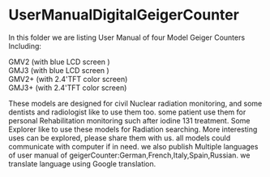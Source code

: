 # UserManualDigitalGeigerCounter
In this folder we are listing User Manual of four Model Geiger Counters
Including:

GMV2          (with blue LCD screen )    
GMJ3          (with blue LCD screen )       
GMV2+         (with 2.4'TFT color screen)       
GMJ3+         (with 2.4'TFT color screen)       

These models are designed for civil Nuclear radiation monitoring, and some dentists and radiologist like to use them too.
some patient use them for personal Rehabilitation monitoring  such after iodine 131 treatment.
Some Explorer like to use these models for Radiation searching.
More interesting uses can be explored, please share them with us.
all models could  communicate with computer if in need.
we also publish  Multiple languages of user manual of geigerCounter:German,French,Italy,Spain,Russian.
we translate language using Google translation.
